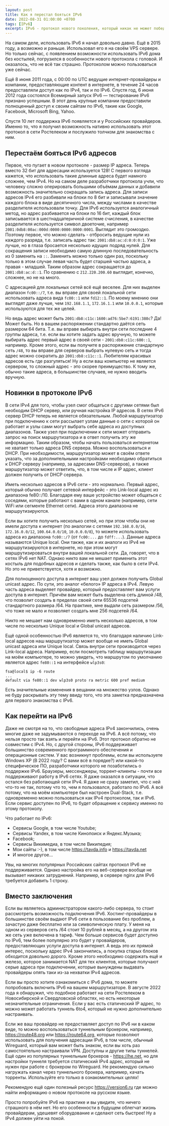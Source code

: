 ```yaml
---
layout: post
title: Как я перестал бояться IPv6
date: 2022-08-31 01:00:00 +0700
tags: [IPv6]
excerpt: IPv6 - протокол нового поколения, который никак не может победить IPv4.
---
```

На самом деле, использовать IPv6 я начал довольно давно. Ещё в 2015 году, а возможно и раньше. Использовал его я на своём VPS сервере. Но только сейчас, с появлением возможности использовать IPv6 дома без костылей, погрузился в особенности нового протокола с головой. И оказалось, что не всё так страшно. Протоколом можно пользоваться уже сейчас.

Ещё 8 июня 2011 года, с 00:00 по UTC ведущие интернет-провайдеры и компании, предоставляющие контент в интернете, в течение 24 часов предоставляли доступ как по IPv4, так и по IPv6. Спустя год, 6 июня 2012 года состоялся Всемирный запуск IPv6 — тестирование IPv6 признано успешным. В этот день крупные компании предоставили полноценный доступ к своим сайтам по IPv6, такие как Google, Facebook, Microsoft Bing, Yahoo.

Спустя 10 лет поддержка IPv6 появляется и у Российских провайдеров. Именно то, что я получил возможность нативно использовать этот протокол в сети Ростелеком и послужило толчком для знакомства с ним.

## Перестаём бояться IPv6 адресов

Первое, что пугает в новом протоколе - размер IP адреса. Теперь вместо 32 бит для адресации используется 128! С первого взгляда кажется, что использовать такие длинные адреса будет намного сложнее, чем IPv4. Но на самом деле разработчики протокола учли, что человеку сложно оперировать большими объёмам данных и добавили возможность значительно сокращать запись адреса. Для записи адресов IPv4 его разбивали на блоки по 8 бит и записывали значение каждого блока в виде десятичного числа, между числами в качестве разделителя использовали точку. Для IPv6 используется аналогичный метод, но адрес разбивается на блоки по 16 бит, каждый блок записывается в шестнадцатеричной системе счисления, в качестве разделителя используется символ двоеточие, например `2001:0db8:00ac:000d:0000:0000:0000:0001`. Выглядит это громоздко. Поэтому первое, что можно сделать - отбросить ведущие нули из каждого разряда, т.е. записать адрес так: `2001:db8:ac:d:0:0:0:1`. Уже лучше, но в глаза бросается несколько идущих подряд нулей. Для сокращения записи необходимо самую длинную последовательность из 0 заменить на `::`. Заменить можно только один раз, поскольку только в этом случае левая часть будет старшей частью адреса, а правая - младшей. Таким образом адрес сокращается до `2001:db8:ac:d::1`. По сравнению с `212.220.200.60` выглядит, конечно, сложнее, но не на много.

С адресацией для локальных сетей всё ещё веселее. Для них выделен диапазон `fc00::/7`, т.е. вы вправе для своей локальной сети использовать адреса вида `fc00::1` или `fd12::1`. По моему мнению они выглядят даже лучше, чем `192.168.1.1`, `172.16.1.1` или `10.0.0.1`, которые используются для тех же целей.

Но ведь адрес может быть `2001:db8:c11c:1600:ad76:5be7:6191:380c`? Да! Может быть. Но в вашем распоряжении стандартно даётся сеть размером 64 бита. Т.е. вы вправе выбирать внутри сети последние 4 группы адреса, т.е. если вы хотите задать адрес вручную, то можете выбирать адрес первый адрес в своей сети - `2001:db8:c11c:600::1`, например. Кроме этого, если вы получите в распоряжение стандартную сеть `/48`, то вы вправе для серверов выбрать нулевую сеть и тогда адрес можно сократить до `2001:db8:c11c::1`. Любителям красивых адресов есть где разгуляться! Ну а если ваш компьютер не является сервером, то сложный адрес - это скорее преимущество. К тому же, обычно такие адреса, в большинстве случаев, не нужно вводить вручную.

## Новинки в протоколе IPv6

В сети IPv4 для того, чтобы узел смог общаться с другими сетями был необходим DHCP сервер, или ручная настройка IP адресов. В сетях IPv6 сервер DHCP теперь не является обязательным. Любой маршрутизатор при подключению к сети рассылает узлам данные о сети с которой он работает и узлы сами могут выбрать себе адреса из доступных диапазонов. Также узел при подключении к сети может отправить запрос на поиск маршрутизатора и в ответ получить эту же информацию. Таким образом, чтобы начать пользоваться интернетом не хватает только адреса DNS сервера. Можно воспользоваться и DHCP. При необходимости, маршрутизатор может в своём ответе указать, что за дополнительными настройками необходимо обратиться к DHCP серверу (например, за адресами DNS-серверов), а также маршрутизатор может ответить, что, в том числе и IP адрес, клиент должен получить от DHCP сервера.

Иметь несколько адресов в IPv6 сети - это нормально. Первый адрес, который обычно получает сетевой интерфейс - это Link-local адрес из диапазона fe80::/10. Благодаря ему ваше устройство может общаться с соседями, которые работают с вами в одном канале (например, сети WiFi или сегменте Ethernet сети). Адреса этого диапазона не маршрутизируются.

Если вы хотите получить несколько сетей, но при этом чтобы они не имели доступа к интернет (по аналогии с сетями `192.168.0.0/16`, `172.16.0.0/12`, `100.64.0.0/10`, `10.0.0.0/8`), то можете использовать адреса из диапазона `fc00::/7` (от `fc00:...` до `fdff:...`). Данные адреса называются Unique local. Они также, как и их аналоги из IPv4 не маршрутизируются в интернете, но при этом могут маршрутизироваться внутри вашей локальной сети. Да, говорят, что в сетях IPv6 нет NAT. Однако никто вам не мешает применить этот костыль для подобных адресов и сделать также, как было в сети IPv4. Но это не приветствуется, хотя и возможно.

Для полноценного доступа в интернет ваш узел должен получить Global unicast адрес. По сути, это аналог «белого» IP адреса в IPv4. Левую часть адреса выделяет провайдер, который предоставляет вам услуги доступа в интернет. Причём вам может быть выделена сеть длиной /48, что позволит создать в пределах своей сети 65536 подсетей стандартного размера /64. На практике, мне выдали сеть размером /56, что тоже не мало и позволяет создать мне 256 подсетей /64.

Никто не мешает нам одновременно иметь несколько адресов, в том числе по несколько Unique local и Global unicast адресов.

Ещё одной особенностью IPv6 является то, что благодаря наличию Link-local адресов наш маршрутизатор может вообще не иметь Global unicast адреса или Unique local. Связь внутри сети производится через Link-local адреса. Например, если посмотреть таблицу маршрутизации на моём компьютере, то можно увидеть, что маршрутом по умолчанию является адрес `fe80::1` на интерфейсе `wlp3s0`:

```console
fsa@local$ ip -6 route
...
default via fe80::1 dev wlp3s0 proto ra metric 600 pref medium
```

Есть значительные изменения в вещании на множество узлов. Однако не буду раскрывать эту тему ввиду того, что эта заметка предназначена для первого знакомства с IPv6.

## Как перейти на IPv6

Даже не смотря на то, что свободные адреса IPv4 закончились, очень многие даже не задумываются о переходе на IPv6. А всё потому, что нельзя просто так взять и перейти на IPv6. Этот протокол обратно не совместим с IPv4. Но, с другой стороны, IPv6 поддерживает большинство современного программного обеспечения и операционные систем. У вас возникнут проблемы, если вы используете Windows XP (В 2022 году? С вами всё в порядке?) или какой-то специфическое ПО, разработчики которого не позаботились о поддержке IPv6. Браузеры, мессенджеры, торрент-клиенты - почти все поддерживают работу в IPv6 сетях. Я даже оказался в ситуации, что остался без работающей сети IPv4. Я даже не сразу заметил, что с ней что-то не так, потому что то, чем я пользовался, работало по IPv6. А всё потому, что на моём компьютере был настроен Dual-Stack, т.е. одновременно можно пользоваться как IPv4 протоколом, так и IPv6. Если сервис доступен по IPv6, то будет обращение к сервису именно по этому протоколу.

Что работает по IPv6:

* Сервисы Google, в том числе Youtube;
* Сервисы Yandex, в том числе Кинопоиск и Яндекс.Музыка;
* Facebook;
* Сервисы Викимедиа, в том числе Википедия;
* Мои сайты :-), в том числе <https://tavda.info> и <https://tavda.net>
* И многое другое...

Увы, на многих популярных Российских сайтах протокол IPv6 не поддерживается. Однако настройка его на веб-сервере вообще не вызывает никаких затруднений. Например, в сервере nginx для IPv6 требуется добавить 1 строку.

## Вместо заключения

Если вы являетесь администратором какого-либо сервера, то стоит рассмотреть возможность подключения IPv6. Хостинг-провайдеры в большинстве своём выдают IPv6 сети в пользование без проблем, а зачастую даже бесплатно или за символическую плату. У меня на одном из серверов сеть /64 стоит 10 рублей в месяц, а на другом эта же сеть уже включена в тариф. Чем больше сервисов будет доступно по IPv6, тем более популярно это будет у провайдеров, предоставляющих услуги доступа в интернет. А ведь это их прямой интерес, поскольку адрес IPv4 закончились, а покупка старых блоков обходится довольно дорого. Кроме этого необходимо содержать ещё и железо, которое занимается NAT для тех клиентов, которые получают серые адреса при подключении, которые вынуждены выдавать провайдеры опять таки из-за нехватки IPv4 адресов.

Если вы просто хотите ознакомиться с IPv6 дома, то можете попробовать включить IPv6 на вашем маршрутизаторе. В августе 2022 года я обнаружил, что подобное работает на сети Ростелеком в Новосибирской и Свердловской областях, но есть некоторые незначительные ограничения. Если у вас есть статический IP адрес, то можно может работать туннель 6to4, который не нужно дополнительно настраивать.

Если же ваш провайдер не предоставляет доступ по IPv6 ни в каком виде, то можно воспользоваться туннельным брокером, например, <https://route48.org> или <https://route64.org>, которые позволяют использовать для получения адресации IPv6, в том числе, обычный Wireguard, который вам может быть знаком, если вы хоть раз самостоятельно настраивали VPN. Доступны и другие типы туннелей. Ещё один из популярных туннельным брокеров - <https://he.net>, но для настройки туннеля требуется статический IPv4 адрес, который не нужен при работе с брокером по Wireguard. Не рекомендую сильно нагружать канал через туннельного брокера, например, качать торренты. Используйте его только в ознакомительных целях!

Рекомендую ещё один полезный ресурс <https://version6.ru> где можно найти информацию о новом протоколе на русском языке.

Просто попробуйте IPv6 на практике и вы увидите, что ничего страшного в нём нет. Но его особенности в будущем облегчат жизнь провайдерам, удешевят оборудование и сделают сеть быстрее! Ну а IPv4 должен уйти на покой.
